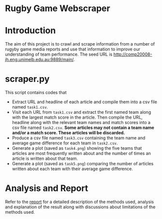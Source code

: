# Rugby Game Webscraper

# Introduction
The aim of this project is to crawl and scrape information from a number of rugyby game media reports and use that information to improve our understanding of team performance. The seed URL is http://comp20008-jh.eng.unimelb.edu.au:9889/main/.

# scraper.py
This script contains codes that
- Extract URL and headline of each article and compile them into a csv file named `task1.csv`.
- Visit each URL from `task1.csv` and extract the first named team along with the largest match score in the article. Then compile the URL, headline along with the relevant team names and match scores into a csv file named `task2.csv`. **Some articles may not contain a team name and/or a match score. These articles will be discarded.**
- Produce a csv file named `task3.csv` containing the team name and average game difference for each team in `task2.csv`. 
- Generate a plot (saved as `task4.png`) showing the five teams that articles are most frequently written about and the number of times an article is written about that team.
- Generate a plot (saved as `task5.png`) comparing the number of articles written about each team with their average game difference. 

# Analysis and Report
Refer to the [report](https://github.com/olivertan1999/Rugby-Game-Webscraper/blob/main/RugbyGameReport.pdf) for a detailed description of the methods used, analysis and explanation of the result along with discussions about limitations of the methods used.
